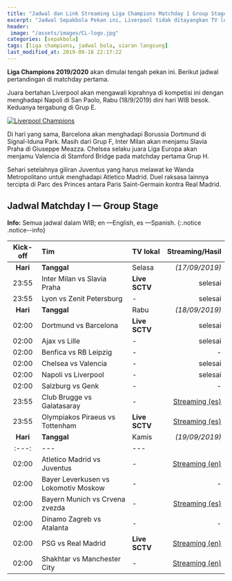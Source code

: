 ```yaml
---
title: "Jadwal dan Link Streaming Liga Champions Matchday 1 Group Stage"
excerpt: "Jadwal Sepakbola Pekan ini, Liverpool tidak ditayangkan TV lokal"
header:
 image: "/assets/images/CL-logo.jpg"
categories: [sepakbola]
tags: [liga champions, jadwal bola, siaran langsung]
last_modified_at: 2019-09-18 22:17:22
---
```


**Liga Champions 2019/2020** akan dimulai tengah pekan ini. Berikut jadwal pertandingan di matchday pertama.

Juara bertahan Liverpool akan mengawali kiprahnya di kompetisi ini dengan menghadapi Napoli di San Paolo, Rabu (18/9/2019) dini hari WIB besok. Keduanya tergabung di Grup E.

[![Liverpool Champions](https://i0.wp.com/knoacc.github.io/catetan/assets/images/Liverpool.jpg?resize=640,360)](/assets/images/Liverpool.jpg)

Di hari yang sama, Barcelona akan menghadapi Borussia Dortmund di Signal-Iduna Park. Masih dari Grup F, Inter Milan akan menjamu Slavia Praha di Giuseppe Meazza. Chelsea selaku juara Liga Europa akan menjamu Valencia di Stamford Bridge pada matchday pertama Grup H.

Sehari setelahnya giliran Juventus yang harus melawat ke Wanda Metropolitano untuk menghadapi Atletico Madrid. Duel raksasa lainnya tercipta di Parc des Princes antara Paris Saint-Germain kontra Real Madrid.

## Jadwal Matchday I — Group Stage

**Info:** Semua jadwal dalam WIB; en —English, es —Spanish.
{:.notice .notice--info}

|Kick-off|Tim|TV lokal|Streaming/Hasil|
|:---:|:---|:---|---:|
|**Hari**|**Tanggal**|Selasa|_(17/09/2019)_|
|23:55|Inter Milan vs Slavia Praha|**Live SCTV**|selesai|
|23:55|Lyon vs Zenit Petersburg|-|selesai|
|**Hari**|**Tanggal**|Rabu|_(18/09/2019)_|
|02:00|Dortmund vs Barcelona|**Live SCTV**|selesai|
|02:00|Ajax vs Lille|-|selesai|
|02:00|Benfica vs RB Leipzig|-|-|
|02:00|Chelsea vs Valencia|-|selesai|
|02:00|Napoli vs Liverpool|-|selesai|
|02:00|Salzburg vs Genk|-|-|
|23:55|Club Brugge vs Galatasaray|-|[Streaming (es)](/channel-4)|
|23:55|Olympiakos Piraeus vs Tottenham|**Live SCTV**|[Streaming (es)](/channel-3)|
|**Hari**|**Tanggal**|Kamis|_(19/09/2019)_|
|:---:|---|---|
|02:00|Atletico Madrid vs Juventus|-|[Streaming (en)](/channel-7)|
|02:00|Bayer Leverkusen vs Lokomotiv Moskow|-|-|
|02:00|Bayern Munich vs Crvena zvezda|-|[Streaming (es)](/channel-5)|
|02:00|Dinamo Zagreb vs Atalanta|-|-|
|02:00|PSG vs Real Madrid|**Live SCTV**|[Streaming (en)](/channel-6)|
|02:00|Shakhtar vs Manchester City|-|[Streaming (en)](/channel-8)|
